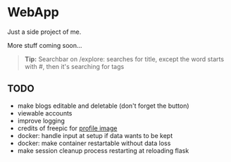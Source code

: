 # WebApp

Just a side project of me.

More stuff coming soon...

> **Tip:** Searchbar on /explore: searches for title, except the word starts with #, then it's searching for tags


## TODO

- make blogs editable and deletable (don't forget the button)
- viewable accounts
- improve logging
- credits of freepic for [profile image](https://www.flaticon.com/de/kostenlose-icons/katze)
- docker: handle input at setup if data wants to be kept
- docker: make container restartable without data loss
- make session cleanup process restarting at reloading flask